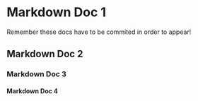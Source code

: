 # Markdown Doc 1

Remember these docs have to be commited in order to appear!

## Markdown Doc 2

### Markdown Doc 3

#### Markdown Doc 4